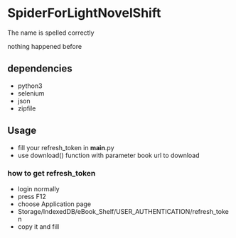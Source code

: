 # SpiderForLightNovelShift
The name is spelled correctly

nothing happened before

## dependencies
- python3
- selenium
- json
- zipfile

## Usage
- fill your refresh_token in __main__.py
- use download() function with parameter book url to download
### how to get refresh_token
- login normally
- press F12
- choose Application page
- Storage/IndexedDB/eBook_Shelf/USER_AUTHENTICATION/refresh_token
- copy it and fill
